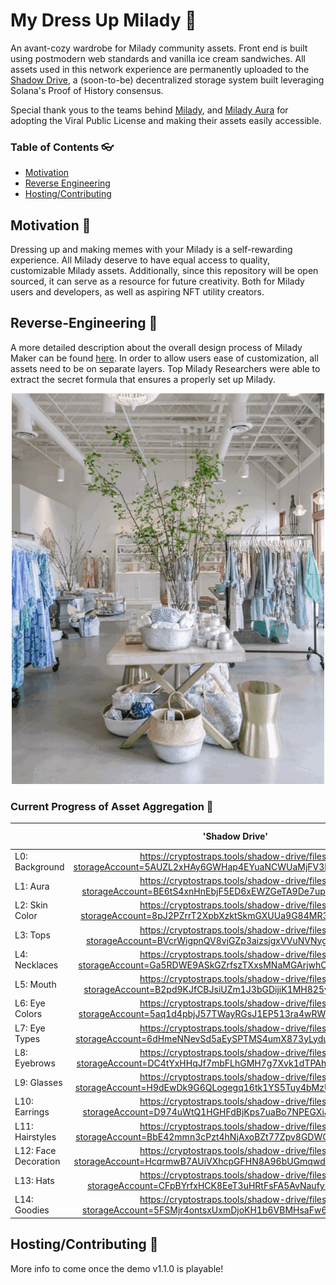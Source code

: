 # My Dress Up Milady :kimono:
An avant-cozy wardrobe for Milady community assets. Front end is built using postmodern web standards and vanilla ice cream sandwiches. All assets used in this network experience are permanently uploaded to the [Shadow Drive](https://shdw.genesysgo.com/), a (soon-to-be) decentralized storage system built leveraging Solana's Proof of History consensus. 

Special thank yous to the teams behind [Milady](https://twitter.com/miladymaker), and [Milady Aura](https://twitter.com/miladyauras) for adopting the Viral Public License and making their assets easily accessible. 

### Table of Contents :eyeglasses:
- [Motivation](#Motivation)
- [Reverse Engineering](#Reverse-Engineering)
- [Hosting/Contributing](#Hosting/Contributing)


## Motivation :womans_hat:
Dressing up and making memes with your Milady is a self-rewarding experience. All Milady deserve to have equal access to quality, customizable Milady assets. Additionally, since this repository will be open sourced, it can serve as a resource for future creativity. Both for Milady users and developers, as well as aspiring NFT utility creators. 


## Reverse-Engineering :yarn:
A more detailed description about the overall design process of Milady Maker can be found [here](https://goldenlight.mirror.xyz/aSbBpC_h07_a5DJA3mXAiclE4VF7UpQUhPbIpGg6iWo). In order to allow users ease of customization, all assets need to be on separate layers. Top Milady Researchers were able to extract the secret formula that ensures a properly set up Milady.

<p align="center">
  <img src="assets/images/milady maker.gif" alt="animated" />
  </n>
</p>

### Current Progress of Asset Aggregation :gem:

|                       | 'Shadow Drive'                                                                                          | 'Milady Sonoro' |   'Milady Aura' |   'Customs' |
|-----------------------|:-------------------------------------------------------------------------------------------------------:|:---------------:|:---------------:|:-----------:|
| L0: Background        |https://cryptostraps.tools/shadow-drive/files?storageAccount=5AUZL2xHAy6GWHap4EYuaNCWUaMjFV3k3ochzk5b8MHD|  0/16           |                 |   1         |
| L1: Aura              |https://cryptostraps.tools/shadow-drive/files?storageAccount=BE6tS4xnHnEbjF5ED6xEWZGeTA9De7upPiQC1ue7TnT6|                 |   580/580       |             |
| L2: Skin Color        |https://cryptostraps.tools/shadow-drive/files?storageAccount=8pJ2PZrrT2XpbXzktSkmGXUUa9G84MR3ctVa1kp7sDAq|  6/6            |                 |             |
| L3: Tops              |https://cryptostraps.tools/shadow-drive/files?storageAccount=BVcrWigpnQV8vjGZp3aizsjgxVVuNVNygscdbsZProWz|  2/57           |                 |             |
| L4: Necklaces         |https://cryptostraps.tools/shadow-drive/files?storageAccount=Ga5RDWE9ASkGZrfszTXxsMNaMGArjwhCmCKxrcjMuC2q|  1/13           |                 |             |
| L5: Mouth             |https://cryptostraps.tools/shadow-drive/files?storageAccount=B2pd9KJfCBJsiUZm1J3bGDijiK1MH825ywYqofzuHfZD|  3/?            |                 |             |
| L6: Eye Colors        |https://cryptostraps.tools/shadow-drive/files?storageAccount=5aq1d4pbjJ57TWayRGsJ1EP513ra4wRWLTPbmnNXFyEg|  6/8            |                 |  9          |
| L7: Eye Types         |https://cryptostraps.tools/shadow-drive/files?storageAccount=6dHmeNNevSd5aEySPTMS4umX873yLyduV9rj67d8XmMR|  3/10           |   15/15         |             |
| L8: Eyebrows          |https://cryptostraps.tools/shadow-drive/files?storageAccount=DC4tYxHHqJf7mbFLhGMH7g7Xvk1dTPAhwbQHM2aLDjkR|  4/?            |                 |             |
| L9: Glasses           |https://cryptostraps.tools/shadow-drive/files?storageAccount=H9dEwDk9G6QLogegq16tk1YS5Tuy4bMzUsFEHR1NoMvw|  1/31           |                 |             |
| L10: Earrings         |https://cryptostraps.tools/shadow-drive/files?storageAccount=D974uWtQ1HGHFdBjKps7uaBo7NPEGXiJSxj7c7pQNdA |  4/17           |                 |             |
| L11: Hairstyles       |https://cryptostraps.tools/shadow-drive/files?storageAccount=BbE42mmn3cPzt4hNjAxoBZt77Zpv8GDWCWQDJ544gNqE|  4/13           |                 |             |
| L12: Face Decoration  |https://cryptostraps.tools/shadow-drive/files?storageAccount=HcqrmwB7AUiVXhcpGFHN8A96bUGmqwdehf8nXekBH7M8|  1/13           |                 |             |
| L13: Hats             |https://cryptostraps.tools/shadow-drive/files?storageAccount=CFpBYrfxHCK8EeT3uHRtFsFA5AvNaufyzYyiFPLBaccx|  3/11           |                 |             |
| L14: Goodies          |https://cryptostraps.tools/shadow-drive/files?storageAccount=5FSMjr4ontsxUxmDjoKH1b6VBMHsaFw6Vcj1WE3CrGiJ|  1/?            |                 |             |

## Hosting/Contributing :prayer_beads:
More info to come once the demo v1.1.0 is playable!
